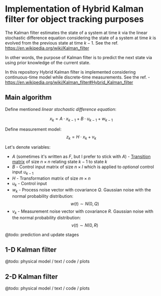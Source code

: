 # Implementation of Hybrid Kalman filter for object tracking purposes

The Kalman filter estimates the state of a system at time $k$ via the linear stochastic difference equation considering the state of a system at time $k$ is evolved from the previous state at time $k-1$. See the ref. https://en.wikipedia.org/wiki/Kalman_filter

In other words, the purpose of Kalman filter is to predict the next state via using prior knowledge of the current state. 

In this repository Hybrid Kalman filter is implemented considering continuous-time model while discrete-time measurements. See the ref. - https://en.wikipedia.org/wiki/Kalman_filter#Hybrid_Kalman_filter
## Main algorithm

Define mentioned _linear stochastic difference equation_:

$$x_{k} = A⋅x_{k-1} + B⋅u_{k-1} + w_{k-1} \tag{1}$$

Define measurement model:
$$z_{k} = H⋅x_{k} + v_{k}\tag{2}$$

Let's denote variables:

* $A$ (sometimes it's written as $F$, but I prefer to stick with $A$) - [Transition matrix](https://en.wikipedia.org/wiki/State-transition_matrix) of size $n \times n$ relating state $k-1$ to state $k$
* $B$ - Control input matrix of size $n \times l$ which is applied to *optional* control input $u_{k-1}$
* $H$ - Transformation matrix of size $m \times n$
* $u_{k}$ - Control input
* $w_{k}$ - Process noise vector with covariance $Q$. Gaussian noise with the normal probability distribution:
$$ w(t) \sim N(0, Q) \tag{3} $$
* $v_{k}$ - Measurement noise vector with covariance $R$. Gaussian noise with the normal probability distribution:
$$ v(t) \sim N(0, R) \tag{4} $$

@todo: prediction and update stages
## 1-D Kalman filter
@todo: physical model / text / code / plots

## 2-D Kalman filter
@todo: physical model / text / code / plots
